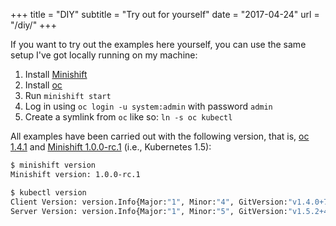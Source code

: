 +++
title = "DIY"
subtitle = "Try out for yourself"
date = "2017-04-24"
url = "/diy/"
+++

If you want to try out the examples here yourself, you can use the same setup
I've got locally running on my machine:

1. Install [Minishift](https://docs.openshift.org/latest/minishift/getting-started/installing.html)
1. Install [oc](https://docs.openshift.org/latest/cli_reference/get_started_cli.html#installing-the-cli)
1. Run `minishift start`
1. Log in using `oc login -u system:admin` with password `admin`
1. Create a symlink from `oc` like so:  `ln -s oc kubectl`

All examples have been carried out with the following version, that is, [oc 1.4.1](https://github.com/openshift/origin/releases/tag/v1.4.1) and [Minishift 1.0.0-rc.1](https://github.com/minishift/minishift/releases/tag/v1.0.0-rc.1) (i.e., Kubernetes 1.5):

```bash
$ minishift version
Minishift version: 1.0.0-rc.1

$ kubectl version
Client Version: version.Info{Major:"1", Minor:"4", GitVersion:"v1.4.0+776c994", GitCommit:"a9e9cf3", GitTreeState:"clean", BuildDate:"2017-01-24T15:12:46Z", GoVersion:"go1.7.4", Compiler:"gc", Platform:"darwin/amd64"}
Server Version: version.Info{Major:"1", Minor:"5", GitVersion:"v1.5.2+43a9be4", GitCommit:"43a9be4", GitTreeState:"clean", BuildDate:"2017-03-09T19:51:29Z", GoVersion:"go1.7.4", Compiler:"gc", Platform:"linux/amd64"}
```
